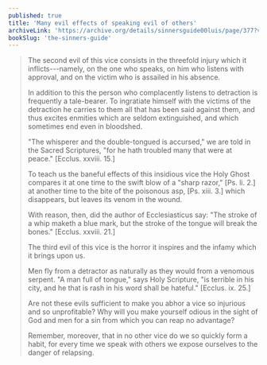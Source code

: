 ```yaml
---
published: true
title: 'Many evil effects of speaking evil of others'
archiveLink: 'https://archive.org/details/sinnersguide00luis/page/377?view=theater'
bookSlug: 'the-sinners-guide'
---
```


> The second evil of this vice consists in the threefold injury which it inflicts---namely, on the one who speaks, on him who listens with approval, and on the victim who is assailed in his absence.
>
> In addition to this the person who complacently listens to detraction is frequently a tale-bearer. To ingratiate himself with the victims of the detraction he carries to them all that has been said against them, and thus excites enmities which are seldom extinguished, and which sometimes end even in bloodshed.
>
> "The whisperer and the double-tongued is accursed," we are told in the Sacred Scriptures, "for he hath troubled many that were at peace." [Ecclus. xxviii. 15.]
>
> To teach us the baneful effects of this insidious vice the Holy Ghost compares it at one time to the swift blow of a "sharp razor," [Ps. li. 2.] at another time to the bite of the poisonous asp, [Ps. xiii. 3.] which disappears, but leaves its venom in the wound.
>
> With reason, then, did the author of Ecclesiasticus say: "The stroke of a whip maketh a blue mark, but the stroke of the tongue will break the bones." [Ecclus. xxviii. 21.]
>
> The third evil of this vice is the horror it inspires and the infamy which it brings upon us.
>
> Men fly from a detractor as naturally as they would from a venomous serpent. "A man full of tongue," says Holy Scripture, "is terrible in his city, and he that is rash in his word shall be hateful." [Ecclus. ix. 25.]
>
> Are not these evils sufficient to make you abhor a vice so injurious and so unprofitable? Why will you make yourself odious in the sight of God and men for a sin from which you can reap no advantage?
>
> Remember, moreover, that in no other vice do we so quickly form a habit, for every time we speak with others we expose ourselves to the danger of relapsing.